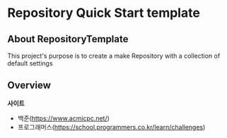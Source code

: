 # Repository Quick Start template

## About RepositoryTemplate
<!--Wirte one paragraph of project description -->  
This project's purpose is to create a make Repository with a collection of default settings  

## Overview
<!-- Write Overview about this project -->
**사이트**
- 백준(https://www.acmicpc.net/)
- 프로그래머스(https://school.programmers.co.kr/learn/challenges)
